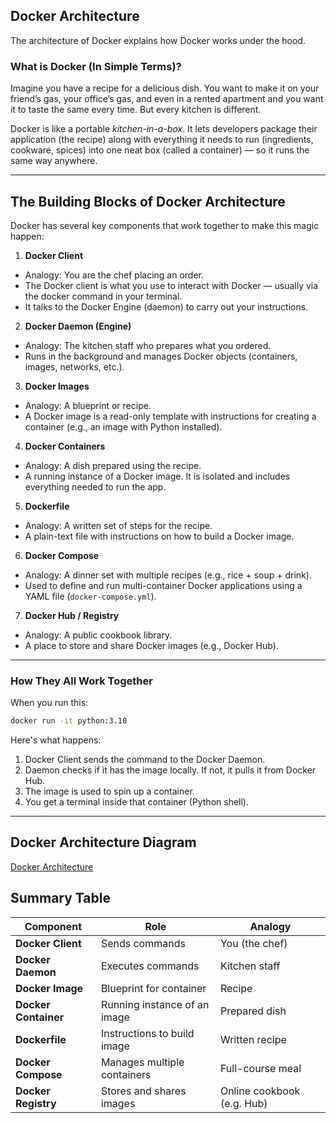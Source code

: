 ## Docker Architecture

The architecture of Docker explains how Docker works under the hood.

### What is Docker (In Simple Terms)?
Imagine you have a recipe for a delicious dish. You want to make it on your friend’s gas, your office’s gas, and even in a rented apartment and you want it to taste the same every time. But every kitchen is different.

Docker is like a portable *kitchen-in-a-box*. It lets developers package their application (the recipe) along with everything it needs to run (ingredients, cookware, spices) into one neat box (called a container) — so it runs the same way anywhere.
________________________________________
## The Building Blocks of Docker Architecture
Docker has several key components that work together to make this magic happen:
1. **Docker Client**
* Analogy: You are the chef placing an order.
* The Docker client is what you use to interact with Docker — usually via the docker command in your terminal.
* It talks to the Docker Engine (daemon) to carry out your instructions.
2. **Docker Daemon (Engine)**
* Analogy: The kitchen staff who prepares what you ordered.
* Runs in the background and manages Docker objects (containers, images, networks, etc.).
3. **Docker Images**
* Analogy: A blueprint or recipe.
* A Docker image is a read-only template with instructions for creating a container (e.g., an image with Python installed).
4. **Docker Containers**
* Analogy: A dish prepared using the recipe.
* A running instance of a Docker image. It is isolated and includes everything needed to run the app.
5. **Dockerfile**
* Analogy: A written set of steps for the recipe.
* A plain-text file with instructions on how to build a Docker image.
6. **Docker Compose**
* Analogy: A dinner set with multiple recipes (e.g., rice + soup + drink).
* Used to define and run multi-container Docker applications using a YAML file (```docker-compose.yml```).
7. **Docker Hub / Registry**
* Analogy: A public cookbook library.
* A place to store and share Docker images (e.g., Docker Hub).
________________________________________
### How They All Work Together
When you run this:
```bash
docker run -it python:3.10
```
Here's what happens:
1.	Docker Client sends the command to the Docker Daemon.
2.	Daemon checks if it has the image locally. If not, it pulls it from Docker Hub.
3.	The image is used to spin up a container.
4.	You get a terminal inside that container (Python shell).
________________________________________
## Docker Architecture Diagram
[Docker Architecture](https://github.com/user-attachments/assets/cc0b0914-2e26-4807-8593-55f686613aaa)

## Summary Table

|Component  |Role	| Analogy|
-----       |---        |---      |       
|**Docker Client** |	Sends commands	|You (the chef)|
|**Docker Daemon**	|Executes commands	|Kitchen staff|
|**Docker Image**|	Blueprint for container	|Recipe|
|**Docker Container**|	Running instance of an image	|Prepared dish|
|**Dockerfile**	|Instructions to build image	|Written recipe|
|**Docker Compose**	|Manages multiple containers	|Full-course meal|
|**Docker Registry**	|Stores and shares images	|Online cookbook (e.g. Hub)|
